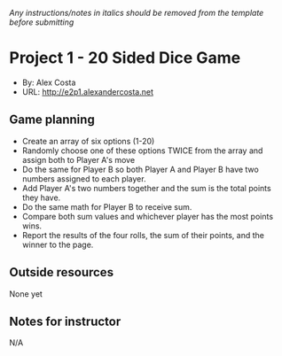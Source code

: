 _Any instructions/notes in italics should be removed from the template before submitting_

# Project 1 - 20 Sided Dice Game
+ By: Alex Costa
+ URL: <http://e2p1.alexandercosta.net>

## Game planning

+ Create an array of six options (1-20)
+ Randomly choose one of these options TWICE from the array and assign both to Player A's move
+ Do the same for Player B so both Player A and Player B have two numbers assigned to each player.
+ Add Player A's two numbers together and the sum is the total points they have.
+ Do the same math for Player B to receive sum.
+ Compare both sum values and whichever player has the most points wins.
+ Report the results of the four rolls, the sum of their points, and the winner to the page.

## Outside resources
None yet

## Notes for instructor
N/A